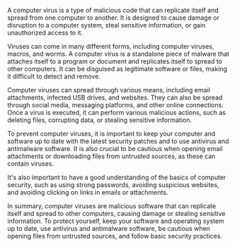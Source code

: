 A computer virus is a type of malicious code that can replicate itself and spread from one computer to another. It is designed to cause damage or disruption to a computer system, steal sensitive information, or gain unauthorized access to it.

Viruses can come in many different forms, including computer viruses, macros, and worms. A computer virus is a standalone piece of malware that attaches itself to a program or document and replicates itself to spread to other computers. It can be disguised as legitimate software or files, making it difficult to detect and remove.

Computer viruses can spread through various means, including email attachments, infected USB drives, and websites. They can also be spread through social media, messaging platforms, and other online connections. Once a virus is executed, it can perform various malicious actions, such as deleting files, corrupting data, or stealing sensitive information.

To prevent computer viruses, it is important to keep your computer and software up to date with the latest security patches and to use antivirus and antimalware software. It is also crucial to be cautious when opening email attachments or downloading files from untrusted sources, as these can contain viruses.

It's also important to have a good understanding of the basics of computer security, such as using strong passwords, avoiding suspicious websites, and avoiding clicking on links in emails or attachments.

In summary, computer viruses are malicious software that can replicate itself and spread to other computers, causing damage or stealing sensitive information. To protect yourself, keep your software and operating system up to date, use antivirus and antimalware software, be cautious when opening files from untrusted sources, and follow basic security practices.
